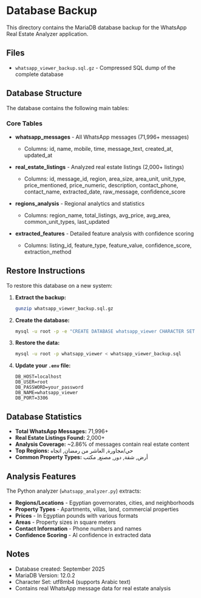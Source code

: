# Database Backup

This directory contains the MariaDB database backup for the WhatsApp Real Estate Analyzer application.

## Files

- `whatsapp_viewer_backup.sql.gz` - Compressed SQL dump of the complete database

## Database Structure

The database contains the following main tables:

### Core Tables
- **whatsapp_messages** - All WhatsApp messages (71,996+ messages)
  - Columns: id, name, mobile, time, message_text, created_at, updated_at

- **real_estate_listings** - Analyzed real estate listings (2,000+ listings)
  - Columns: id, message_id, region, area_size, area_unit, unit_type, price_mentioned, price_numeric, description, contact_phone, contact_name, extracted_date, raw_message, confidence_score

- **regions_analysis** - Regional analytics and statistics
  - Columns: region_name, total_listings, avg_price, avg_area, common_unit_types, last_updated

- **extracted_features** - Detailed feature analysis with confidence scoring
  - Columns: listing_id, feature_type, feature_value, confidence_score, extraction_method

## Restore Instructions

To restore this database on a new system:

1. **Extract the backup:**
   ```bash
   gunzip whatsapp_viewer_backup.sql.gz
   ```

2. **Create the database:**
   ```bash
   mysql -u root -p -e "CREATE DATABASE whatsapp_viewer CHARACTER SET utf8mb4 COLLATE utf8mb4_unicode_ci;"
   ```

3. **Restore the data:**
   ```bash
   mysql -u root -p whatsapp_viewer < whatsapp_viewer_backup.sql
   ```

4. **Update your `.env` file:**
   ```
   DB_HOST=localhost
   DB_USER=root
   DB_PASSWORD=your_password
   DB_NAME=whatsapp_viewer
   DB_PORT=3306
   ```

## Database Statistics

- **Total WhatsApp Messages:** 71,996+
- **Real Estate Listings Found:** 2,000+
- **Analysis Coverage:** ~2.86% of messages contain real estate content
- **Top Regions:** حي/مجاورة, العاشر من رمضان, اتجاه
- **Common Property Types:** أرض, شقة, دور, مصنع, مكتب

## Analysis Features

The Python analyzer (`whatsapp_analyzer.py`) extracts:
- **Regions/Locations** - Egyptian governorates, cities, and neighborhoods
- **Property Types** - Apartments, villas, land, commercial properties
- **Prices** - In Egyptian pounds with various formats
- **Areas** - Property sizes in square meters
- **Contact Information** - Phone numbers and names
- **Confidence Scoring** - AI confidence in extracted data

## Notes

- Database created: September 2025
- MariaDB Version: 12.0.2
- Character Set: utf8mb4 (supports Arabic text)
- Contains real WhatsApp message data for real estate analysis